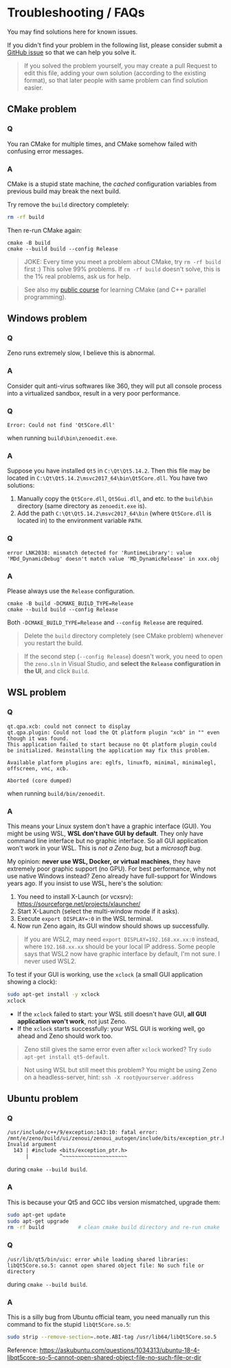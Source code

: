 # Troubleshooting / FAQs

You may find solutions here for known issues.

If you didn't find your problem in the following list, please consider submit a
[GitHub issue](https://github.com/zenustech/zeno/issues) so that we can help you solve it.

> If you solved the problem yourself, you may create a pull Request to edit this file,
> adding your own solution (according to the existing format), so that later people with same
> problem can find solution easier.

## CMake problem

### Q

You ran CMake for multiple times, and CMake somehow failed with confusing error messages.

### A

CMake is a stupid state machine, the *cached* configuration variables from previous build may break the next build.

Try remove the `build` directory completely:

```bash
rm -rf build
```

Then re-run CMake again:

```
cmake -B build
cmake --build build --config Release
```

> JOKE: Every time you meet a problem about CMake, try `rm -rf build` first :) This solve 99% problems.
> If `rm -rf build` doesn't solve, this is the 1% real problems, ask us for help.

> See also my [public course](https://github.com/parallel101/course) for learning CMake (and C++ parallel programming).

## Windows problem

### Q

Zeno runs extremely slow, I believe this is abnormal.

### A

Consider quit anti-virus softwares like 360, they will put all console process into a virtualized sandbox, result in a very poor performance.

### Q

```
Error: Could not find 'Qt5Core.dll'
```

when running `build\bin\zenoedit.exe`.

### A

Suppose you have installed `Qt5` in `C:\Qt\Qt5.14.2`.
Then this file may be located in `C:\Qt\Qt5.14.2\msvc2017_64\bin\Qt5Core.dll`.
You have two solutions:

1. Manually copy the `Qt5Core.dll`, `Qt5Gui.dll`, and etc. to the `build\bin` directory (same directory as `zenoedit.exe` is).
2. Add the path `C:\Qt\Qt5.14.2\msvc2017_64\bin` (where `Qt5Core.dll` is located in) to the environment variable `PATH`.

### Q

```
error LNK2038: mismatch detected for 'RuntimeLibrary': value 'MDd_DynamicDebug' doesn't match value 'MD_DynamicRelease' in xxx.obj
```

### A

Please always use the `Release` configuration.

```
cmake -B build -DCMAKE_BUILD_TYPE=Release
cmake --build build --config Release
```

Both `-DCMAKE_BUILD_TYPE=Release` and `--config Release` are required.

> Delete the `build` directory completely (see CMake problem) whenever you restart the build.

> If the second step (`--config Release`) doesn't work, you need to open the `zeno.sln` in Visual Studio, and **select the `Release` configuration in the UI**, and click `Build`.

## WSL problem

### Q

```
qt.qpa.xcb: could not connect to display
qt.qpa.plugin: Could not load the Qt platform plugin "xcb" in "" even though it was found.
This application failed to start because no Qt platform plugin could be initialized. Reinstalling the application may fix this problem.

Available platform plugins are: eglfs, linuxfb, minimal, minimalegl, offscreen, vnc, xcb.

Aborted (core dumped)
```

when running `build/bin/zenoedit`.

### A

This means your Linux system don't have a graphic interface (GUI).
You might be using WSL, **WSL don't have GUI by default**. They only have command line interface but no graphic interface.
So all GUI application won't work in your WSL. This is *not a Zeno bug*, but a *microsoft bug*.

My opinion: **never use WSL, Docker, or virtual machines**, they have extremely poor graphic support (no GPU).
For best performance, why not use native Windows instead? Zeno already have full-support for Windows years ago.
If you insist to use WSL, here's the solution:

1. You need to install X-Launch (or vcxsrv): https://sourceforge.net/projects/xlauncher/
2. Start X-Launch (select the multi-window mode if it asks).
3. Execute `export DISPLAY=:0` in the WSL terminal.
4. Now run Zeno again, its GUI window should shows up successfully.

> If you are WSL2, may need `export DISPLAY=192.168.xx.xx:0` instead, where `192.168.xx.xx` should be your local IP address.
> Some people says that WSL2 now have graphic interface by default, I'm not sure. I never used WSL2.

To test if your GUI is working, use the `xclock` (a small GUI application showing a clock):

```bash
sudo apt-get install -y xclock
xclock
```

* If the `xclock` failed to start: your WSL still doesn't have GUI, **all GUI application won't work**, not just Zeno.
* If the `xclock` starts successfully: your WSL GUI is working well, go ahead and Zeno should work too.

> Zeno still gives the same error even after `xclock` worked? Try `sudo apt-get install qt5-default`.

> Not using WSL but still meet this problem? You might be using Zeno on a headless-server, hint: `ssh -X root@yourserver.address`

## Ubuntu problem

### Q

```
/usr/include/c++/9/exception:143:10: fatal error: /mnt/e/zeno/build/ui/zenoui/zenoui_autogen/include/bits/exception_ptr.h: Invalid argument
  143 | #include <bits/exception_ptr.h>
      |          ^~~~~~~~~~~~~~~~~~~~~~
```

during `cmake --build build`.

### A

This is because your Qt5 and GCC libs version mismatched, upgrade them:

```bash
sudo apt-get update
sudo apt-get upgrade
rm -rf build           # clean cmake build directory and re-run cmake
```

### Q

```
/usr/lib/qt5/bin/uic: error while loading shared libraries: libQt5Core.so.5: cannot open shared object file: No such file or directory
```

during `cmake --build build`.

### A

This is a silly bug from Ubuntu official team, you need manually run this command to fix the stupid `libQt5Core.so.5`:

```bash
sudo strip --remove-section=.note.ABI-tag /usr/lib64/libQt5Core.so.5
```

Reference: https://askubuntu.com/questions/1034313/ubuntu-18-4-libqt5core-so-5-cannot-open-shared-object-file-no-such-file-or-dir
